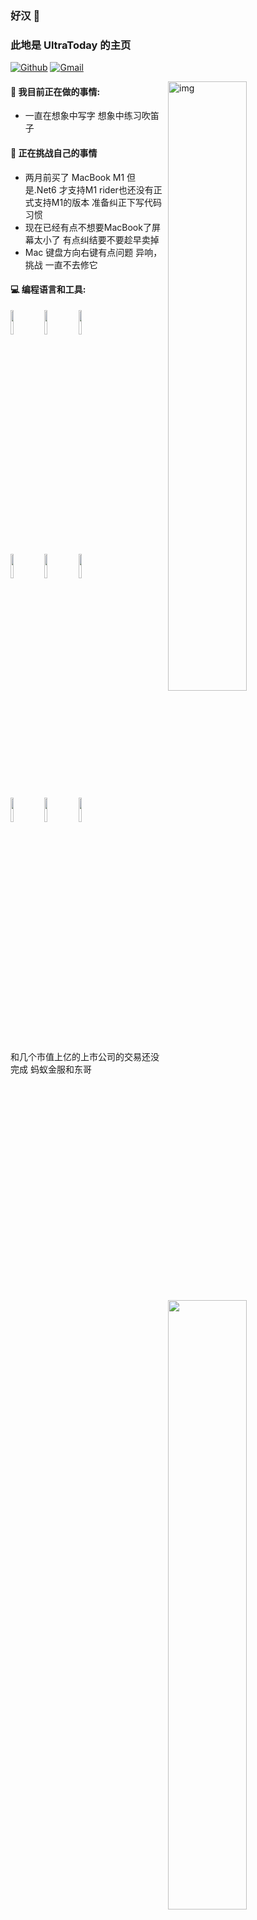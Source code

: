 <!--
**ultratoday/ultratoday** is a ✨ _special_ ✨ repository because its `README.md` (this file) appears on your GitHub profile.

Here are some ideas to get you started:

- 🔭 I’m currently working on ...
- 🌱 I’m currently learning ...
- 👯 I’m looking to collaborate on ...
- 🤔 I’m looking for help with ...
- 💬 Ask me about ...
- 📫 How to reach me: ...
- 😄 Pronouns: ...
- ⚡ Fun fact: ...
-->
<!--[![Anurag's GitHub stats](https://github-readme-stats.vercel.app/api?username=yanxuzi&theme=tokyonight)](https://github.com/anuraghazra/github-readme-stats)

[![Readme Card](https://github-readme-stats.vercel.app/api/pin/?username=yanxuzi&repo=noterecord0610)](https://github.com/anuraghazra/github-readme-stats)
-->
### 好汉 👋 
### 此地是 UltraToday 的主页

[![Github](https://img.shields.io/badge/-Github-000?style=flat&logo=Github&logoColor=white)](https://github.com/yanxuzi)
[![Gmail](https://img.shields.io/badge/-Gmail-c14438?style=flat&logo=Gmail&logoColor=white)](mailto:todayuntra@gmail.com)

<img align="right" alt="img" src="https://raw.githubusercontent.com/JoeyBling/JoeyBling/master/pic/pusheencode.gif" width="50%" height="auto" />


#### 🌱 我目前正在做的事情: 
- 一直在想象中写字 想象中练习吹笛子

#### :muscle: 正在挑战自己的事情
<!--- - 买了很多的书 但是根本没有看几本，长期下去肯定也是这样-->
- 两月前买了 MacBook M1 但是.Net6 才支持M1 rider也还没有正式支持M1的版本 准备纠正下写代码习惯
- 现在已经有点不想要MacBook了屏幕太小了 有点纠结要不要趁早卖掉
- Mac 键盘方向右键有点问题 异响，挑战 一直不去修它
<!--- 挑战一个冬天不买新衣服 实在是没钱了-->

#### :computer: 编程语言和工具: 
<p>
<img width="50%" align="right" src="https://github-readme-stats.vercel.app/api?username=yanxuzi&show_icons=true&hide_border=true" />
<code><img width="10%" src="https://www.vectorlogo.zone/logos/java/java-ar21.svg"></code>
<code><img width="10%" src="https://www.vectorlogo.zone/logos/dotnet/dotnet-ar21.svg"></code>
<code><img width="10%" src="https://www.vectorlogo.zone/logos/visualstudio_code/visualstudio_code-ar21.svg"></code>
<br />
<code><img width="10%" src="https://www.vectorlogo.zone/logos/mysql/mysql-ar21.svg"></code>
<code><img width="10%" src="https://www.vectorlogo.zone/logos/getpostman/getpostman-ar21.svg"></code>
<code><img width="10%" src="https://www.vectorlogo.zone/logos/postgresql/postgresql-ar21.svg"></code>
<br />
<code><img width="10%" src="https://www.vectorlogo.zone/logos/git-scm/git-scm-ar21.svg"></code>
<code><img width="10%" src="https://www.vectorlogo.zone/logos/nginx/nginx-ar21.svg"></code>
<code><img width="10%" src="https://www.vectorlogo.zone/logos/centos/centos-ar21.svg"></code>
<br/>

</p>

和几个市值上亿的上市公司的交易还没完成 蚂蚁金服和东哥
